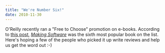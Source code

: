 ```yaml
---
title: "We're Number Six!"
date: 2010-11-30
---
```

O'Reilly recently ran a "Free to Choose" promotion on e-books. According to <a href="http://radar.oreilly.com/2010/11/free-to-choose-ebook-deal-reve.html">this post</a>, <a href="http://www.amazon.com/Making-Software-Really-Works-Believe/dp/0596808321"><em>Making Software</em></a> was the sixth most popular book on the list. Here's hoping a few of the people who picked it up write reviews and help us get the word out :-)

